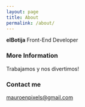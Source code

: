 ```yaml
---
layout: page
title: About
permalink: /about/
---
```


**elBotija** Front-End Developer

### More Information

Trabajamos y nos divertimos!

### Contact me

[mauroenpixels@gmail.com](mailto:mauroenpixels@gmail.com)